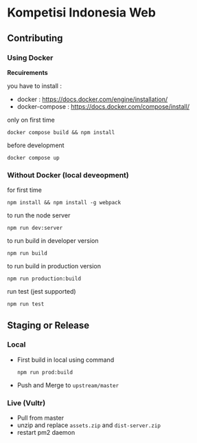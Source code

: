 # Kompetisi Indonesia Web

## Contributing

### Using Docker

**Recuirements**

you have to install :

- docker : https://docs.docker.com/engine/installation/
- docker-compose : https://docs.docker.com/compose/install/

only on first time
```
docker compose build && npm install
```

before development
```
docker compose up
```

### Without Docker (local deveopment)
for first time
```
npm install && npm install -g webpack
```

to run the node server
```
npm run dev:server
```

to run build in developer version
```
npm run build
```

to run build in production version
```
npm run production:build
```

run test (jest supported)
```
npm run test
```

## Staging or Release

### Local

- First build in local using command
    ```
    npm run prod:build
    ```
- Push and Merge to `upstream/master`

### Live (Vultr)

- Pull from master
- unzip and replace `assets.zip` and `dist-server.zip`
- restart pm2 daemon
